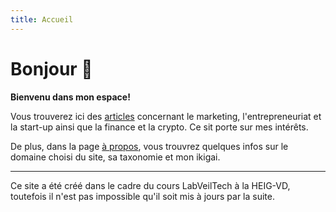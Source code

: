 ```yaml
---
title: Accueil
---
```


# Bonjour 👋

**Bienvenu dans mon espace!**

Vous trouverez ici des [articles](articles) concernant le marketing, l'entrepreneuriat et la start-up ainsi que la finance et la crypto. Ce sit porte sur mes intérêts.

De plus, dans la page [à propos](a-propos), vous trouvrez quelques infos sur le domaine choisi du site, sa taxonomie et mon ikigai.

<hr />

Ce site a été créé dans le cadre du cours LabVeilTech à la HEIG-VD, toutefois il n'est pas impossible qu'il soit mis à jours par la suite. 